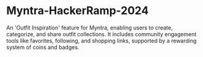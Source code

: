 # Myntra-HackerRamp-2024
An 'Outfit Inspiration' feature for Myntra, enabling users to create, categorize, and share outfit collections. It includes community engagement tools like favorites, following, and shopping links, supported by a rewarding system of coins and badges.
